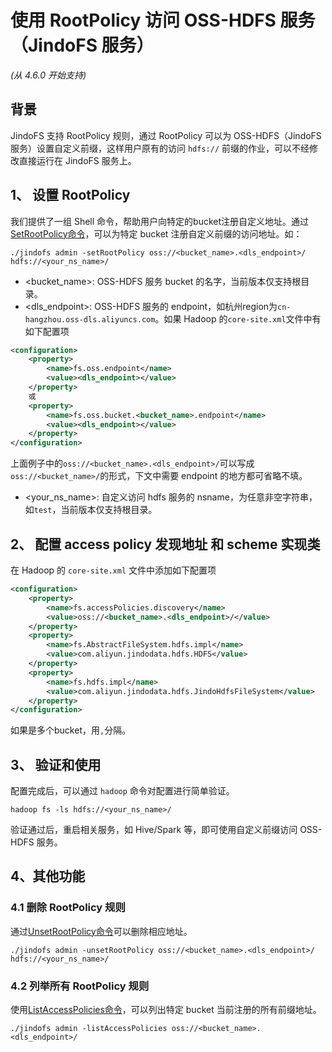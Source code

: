 # 使用 RootPolicy 访问 OSS-HDFS 服务（JindoFS 服务）
*(从 4.6.0 开始支持)*


## 背景

JindoFS 支持 RootPolicy 规则，通过 RootPolicy 可以为 OSS-HDFS（JindoFS 服务）设置自定义前缀，这样用户原有的访问 `hdfs://` 前缀的作业，可以不经修改直接运行在 JindoFS 服务上。

## 1、 设置 RootPolicy
我们提供了一组 Shell 命令，帮助用户向特定的bucket注册自定义地址。通过[SetRootPolicy命令](../jindofs/jindofs_client_tools.md)，可以为特定 bucket 注册自定义前缀的访问地址。如：

```shell
./jindofs admin -setRootPolicy oss://<bucket_name>.<dls_endpoint>/ hdfs://<your_ns_name>/
```

* <bucket_name>: OSS-HDFS 服务 bucket 的名字，当前版本仅支持根目录。
* <dls_endpoint>: OSS-HDFS 服务的 endpoint，如杭州region为`cn-hangzhou.oss-dls.aliyuncs.com`。如果 Hadoop 的`core-site.xml`文件中有如下配置项
```xml
<configuration>
    <property>
        <name>fs.oss.endpoint</name>
        <value><dls_endpoint></value>
    </property>
    或
    <property>
        <name>fs.oss.bucket.<bucket_name>.endpoint</name>
        <value><dls_endpoint></value>
    </property>
</configuration>
```
上面例子中的`oss://<bucket_name>.<dls_endpoint>/`可以写成`oss://<bucket_name>/`的形式，下文中需要 endpoint 的地方都可省略不填。
* <your_ns_name>: 自定义访问 hdfs 服务的 nsname，为任意非空字符串，如`test`，当前版本仅支持根目录。

## 2、 配置 access policy 发现地址 和 scheme 实现类
在 Hadoop 的 `core-site.xml` 文件中添加如下配置项
```xml
<configuration>
    <property>
        <name>fs.accessPolicies.discovery</name>
        <value>oss://<bucket_name>.<dls_endpoint>/</value>
    </property>
    <property>
        <name>fs.AbstractFileSystem.hdfs.impl</name>
        <value>com.aliyun.jindodata.hdfs.HDFS</value>
    </property>
    <property>
        <name>fs.hdfs.impl</name>
        <value>com.aliyun.jindodata.hdfs.JindoHdfsFileSystem</value>
    </property>
</configuration>
```
如果是多个bucket，用`,`分隔。


## 3、 验证和使用

配置完成后，可以通过 `hadoop` 命令对配置进行简单验证。

```shell
hadoop fs -ls hdfs://<your_ns_name>/
```

验证通过后，重启相关服务，如 Hive/Spark 等，即可使用自定义前缀访问 OSS-HDFS 服务。

## 4、其他功能
### 4.1 删除 RootPolicy 规则
通过[UnsetRootPolicy命令](../jindofs/jindofs_client_tools.md)可以删除相应地址。
```shell
./jindofs admin -unsetRootPolicy oss://<bucket_name>.<dls_endpoint>/ hdfs://<your_ns_name>/
```

### 4.2 列举所有 RootPolicy 规则
使用[ListAccessPolicies命令](../jindofs/jindofs_client_tools.md)，可以列出特定 bucket 当前注册的所有前缀地址。
```shell
./jindofs admin -listAccessPolicies oss://<bucket_name>.<dls_endpoint>/
```
